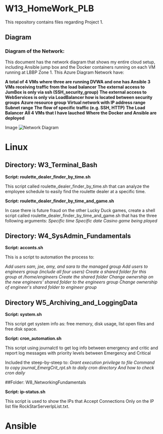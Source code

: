 # W13_HomeWork_PLB
This repository contains files regarding Project 1. 


## Diagram
### Diagram of the Network: 
This document has the network diagram that shows my entire cloud setup, including Ansible jump box and the Docker containers running on each VM running at LBBP Zone 1.
This Azure Diagram Network have:

 **A total of 4 VMs where three are running DVWA and one has Ansible**
 **3 VMs receiving traffic from the load balancer**
 **The external access to JumBox is only via ssh (SSH_security_group)**
 **The external access to WebServices is only via LoadBalancer how is located between security groups**
 **Azure resource group**
 **Virtual network with IP address range**
 **Subnet range**
 **The flow of specific traffic (e.g. SSH, HTTP)**
 **The Load Balancer**
 **All 4 VMs that I have lauched**
 **Where the Docker and Ansible are deployed**

Image
![Network Diagram](https://drive.google.com/file/d/1zOMtk5Cc_iDahrFoXzhI1Qnn4GDJwiKO/view?usp=sharing)


# Linux
## Directory: W3_Terminal_Bash

**Script: roulette_dealer_finder_by_time.sh** 

This script called roulette_dealer_finder_by_time.sh that can analyze the employee schedule to easily find the roulette dealer at a specific time.


**Script: roulette_dealer_finder_by_time_and_game.sh** 

In case there is future fraud on the other Lucky Duck games, create a shell script called roulette_dealer_finder_by_time_and_game.sh that has the three following arguments:
 _Specific time_
 _Specific date_
 _Casino game being played_


## Directory: W4_SysAdmin_Fundamentals

**Script: acconts.sh**

This is a script to automation the process to:

_Add users sam, joe, amy, and sara to the managed group_ 
_Add users to engineers group (include all four users)_
_Create a shared folder for this group at /home/engineers_
_Create the shared folder_
_Change ownership on the new engineers' shared folder to the engineers group_
_Change ownership of engineer's shared folder to engineer group_

## Directory W5_Archiving_and_LoggingData

**Script: system.sh**

This script get system info as: free memory, disk usage, list open files and free disk space.


**Script: cron_automation.sh**

This script using journalctl to get log info between emergency and critic and report log messages with priority levels between Emergency and Critical

Included the steep-by-steep to:
_Grant execution privilege to file_
_Command to copy journal_EmergCrit_rpt.sh to daily cron directory_
_And how to check cron daily_


##Folder: W8_NetworkingFundamentals

**Script: ip-status.sh**

This script is used to show the IPs that Accept Connections Only on the IP list file RockStarServerIpList.txt.



# Ansible
